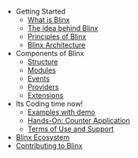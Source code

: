
* Getting Started
  * [What is Blinx](getting-started.md)
  * [The idea behind Blinx](chapter1.md)
  * [Principles of Blinx](principles.md)
  * [Blinx Architecture](blinx-methods.md)
* Components of Blinx
  * [Structure](structure.md)
  * [Modules](modules.md)
  * [Events](events.md)
  * [Providers](providers.md)
  * [Extensions](extensions.md)
* Its Coding time now!
  * [Examples with demo](examples.md)
  * [Hands-On: Counter Application](hands-on-counter-application.md)
  * [Terms of Use and Support](tou.md)
* [Blinx Ecosystem](ecosystem.md)
* [Contributing to Blinx]()


